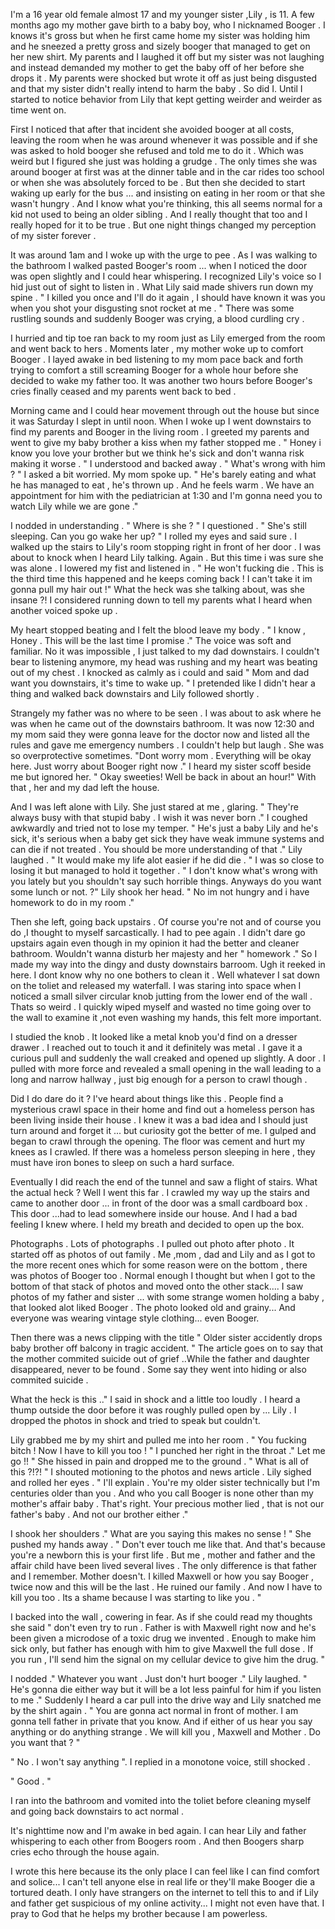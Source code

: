I'm a 16 year old female almost 17 and my younger sister ,Lily , is 11. A few months ago my mother gave birth to a baby boy,  who I nicknamed Booger . I knows it's gross but when he first came home my sister was holding him and he sneezed a pretty gross and sizely booger     that managed to get on her new shirt.  My parents and I laughed it off but my sister was not laughing and instead demanded my mother to get the baby off of her before she drops it .  My parents were shocked but wrote it off as just being disgusted and that my sister didn't really intend to harm the baby . So did I.  Until I started to notice behavior from Lily that kept getting weirder and weirder as time went on. 

First I noticed that after that incident she avoided booger at all costs, leaving the room when he was around whenever it was possible  and if she was asked to hold booger she refused and told me to do it .  Which was weird but I figured she just was holding a grudge . The only times she was around booger at first was at the dinner table and in the car rides too school  or when she was absolutely forced to be . But then she decided to start waking up early for the bus ... and insisting on eating in her room or that she wasn't hungry . And I know what you're thinking,  this all seems normal for a kid not used to being an older sibling . And I really thought that too and I really hoped for it to be true . But one night things changed my perception of my sister forever .

 It was around 1am and I woke up with the urge to pee . As I was walking to the bathroom I walked pasted Booger's room ... when I noticed the door was open slightly and I could hear whispering. I recognized Lily's voice so I hid just out of sight to listen in . What Lily said made shivers run down my spine . " I killed you once and I'll do it again , I should have known it was you when you shot your disgusting snot rocket at me . " There was some rustling sounds and suddenly Booger was crying,  a blood curdling cry . 

I hurried and tip toe ran back to my room just as Lily emerged from the room and went back to hers . Moments later , my mother woke up to comfort Booger . I layed awake in bed listening to my mom pace back and forth trying to comfort a still screaming Booger for a whole hour before she decided to wake my father too. It was another two hours before Booger's cries finally ceased and my parents went back to bed . 

Morning came and I could hear movement through out the house but since it was Saturday I slept in until noon. When I woke up I went downstairs to find my parents and Booger in the living room . I greeted my parents and went to give my baby brother a kiss when my father stopped me . " Honey i know you love your brother but we think he's sick and don't wanna risk making it worse . " I understood and backed away . " What's wrong with him ? " I asked a bit worried.  My mom spoke up. " He's barely eating and what he has managed to eat , he's thrown up . And he feels warm . We have an appointment for him with the pediatrician at 1:30 and I'm gonna need you to watch Lily while we are gone ."

 I nodded in understanding . " Where is she ? " I questioned . " She's still sleeping. Can you go wake her up? " I rolled my eyes and said sure . I walked up the stairs to Lily's room stopping right in front of her door . I was about to knock when I heard Lily talking.  Again . But this time i was sure she was alone . I lowered my fist and listened in . " He won't fucking die . This is the third time this happened and he keeps coming back ! I can't take it im gonna pull my hair out !" What the heck was she talking about,  was she insane ?! I considered running down to tell my parents what I heard when another voiced spoke up . 

My heart stopped beating and I felt the blood leave my body . " I know , Honey . This will be the last time I promise ." The voice was soft and familiar.  No it was impossible , I just talked to my dad downstairs.  I couldn't bear to listening anymore,  my head was rushing and my heart was beating out of my chest . I knocked as calmly as i could and said " Mom and dad want you downstairs,  it's time to wake up. " I pretended like I didn't hear a thing and walked back downstairs and Lily followed shortly .


 Strangely my father was no where to be seen .  I was about to ask where he was when he came out of the downstairs bathroom.   It was now 12:30 and my mom said they were gonna leave for the doctor now and listed all the rules and gave me emergency numbers . I couldn't help but laugh . She was so overprotective sometimes.  "Dont worry mom . Everything will be okay here. Just worry about Booger right now ." I heard my sister scoff beside me but ignored her. " Okay sweeties! Well be back in about an hour!" With that , her and my dad left the house.  

And I was left alone with Lily. She just stared at me , glaring.  " They're always busy with that stupid baby . I wish it was never born ." I coughed awkwardly and tried not to lose my temper. " He's just a baby Lily and he's sick,  it's serious when a baby get sick they have weak immune systems and can die if not treated . You should be more understanding of that ." Lily laughed . " It would make my life alot easier if he did die . " I was so close to losing it but managed to hold it together . " I don't know what's wrong with you lately but you shouldn't say such horrible things.  Anyways do you want some lunch or not. ?" Lily shook her head. " No im not hungry and i have homework to do in my room ."

 Then she left, going back upstairs . Of course you're not and of course you do ,I thought to myself sarcastically. I had to pee again . I didn't dare go upstairs again even though in my opinion it had the better and cleaner bathroom.  Wouldn't wanna disturb her majesty and her " homework ." So I made my way into the dingy and dusty downstairs barroom.  Ugh it reeked in here. I dont know why no one bothers to clean it . Well whatever I sat down on the toliet and released my waterfall.  I was staring into space when I noticed a small silver  circular knob jutting from the lower end of the wall . Thats so weird . I quickly wiped myself and wasted no time going over to the wall to examine it ,not even washing my hands, this felt more important.  

I studied the knob . It looked like a metal knob you'd find on a dresser drawer . I reached out to touch it and it definitely was metal . I gave it a curious pull and suddenly the wall creaked and opened up slightly.  A door . I pulled with more force and revealed a small opening in the wall leading to a long and narrow hallway  , just big enough for a person to crawl though . 

Did I do dare do it ? I've heard about things like this . People find a mysterious crawl space in their home and find out a homeless person has been living inside their house . I knew it was a bad idea and I should just turn around and forget it ... but curiosity got the better of me.  I gulped and began to crawl through the opening.  The floor was cement and hurt my knees as I crawled.  If there was a homeless person sleeping in here , they must have iron bones to sleep on such a hard surface.  

 Eventually I did reach the end of the tunnel and saw a flight of stairs.  What the actual heck ? Well I went this far . I crawled my way up the stairs and came to another door ... in front of the door was a small cardboard box . This door ...had to lead somewhere inside our house.  And I had a bad feeling I knew where. I held my breath and decided to open up the box.  


Photographs . Lots of photographs . I pulled out photo after photo . It started off as photos of out family . Me ,mom , dad and Lily and as I got to the more recent ones which for some reason were on the bottom , there was photos of Booger too . Normal enough I thought but when I got to the bottom of that stack of photos and moved onto the other stack.... I saw photos of my father and sister ... with some strange women holding a baby , that looked alot liked Booger . The photo looked old and grainy...
 And everyone was wearing vintage style clothing... even Booger. 


Then there was a news clipping with the title " Older sister accidently drops baby brother off balcony in tragic accident.  " The article goes on to say that the mother commited suicide out of grief ..While the father and daughter disappeared,  never to be found . Some say they went into hiding or also commited suicide . 


What the heck is this .." I said in shock and a little too loudly . I heard a thump outside the door before it was roughly pulled open by ... Lily . I dropped the photos in shock and tried to speak but couldn't.  

Lily grabbed me by my shirt and pulled me into her room . " You fucking bitch ! Now I have to kill you too ! " I punched her right in the throat ." Let me go !! " She hissed in pain and dropped me to the ground . " What is all of this ?!?! " I shouted motioning to the photos and news article . Lily sighed and rolled her eyes . " I'll explain . You're my older sister technically but I'm centuries older than you . And who you call Booger is none other than my mother's affair baby .  That's right.   Your precious mother lied , that is not our father's baby . And not our brother either ."

I shook her shoulders ." What are you saying this makes no sense ! " She pushed my hands away . " Don't ever touch me like that.  And that's because you're a newborn this is your first life . But me , mother and father and the affair child have been lived several lives . The only difference is that father and I remember.  Mother doesn't.  I killed Maxwell or how you say Booger , twice now and this will be the last . He ruined our family . And now I have to kill you too . Its a shame because I was starting to like you . " 


I backed into the wall , cowering in fear. As if she could read my thoughts she said " don't even try to run . Father is with Maxwell right now and he's been given a microdose of a toxic drug we invented . Enough to make him sick only,  but father has enough with him to give Maxwell the full dose . If you run , I'll send him the signal on my cellular device to give him the drug. " 


I nodded ." Whatever you want . Just don't hurt booger ." Lily laughed. " He's gonna die either way but it will be a lot less painful for him if you listen to me ." Suddenly I heard a car pull into the drive way and Lily snatched me by the shirt again . " You are gonna act normal in front of mother.  I am gonna tell father in private that you know.  And if either of us hear you say anything or do anything strange . We will kill you , Maxwell and Mother . Do you want that ? " 

" No . I won't say anything ". I replied in a monotone voice,  still shocked . 

" Good . " 

I ran into the bathroom and vomited into the toliet before cleaning myself and going back downstairs to act normal .


It's nighttime now and I'm awake in bed again. I can hear Lily and father whispering to each other from Boogers room . And then Boogers sharp cries echo through the house again. 


I wrote this here because its the only place I can feel like I can find comfort and solice... I can't tell anyone else in real life or they'll make Booger die a tortured death.  I only have strangers on the internet to tell this to and if Lily and father get suspicious of my online activity... I might not even have that.  I pray to God that he helps my brother because I am powerless.